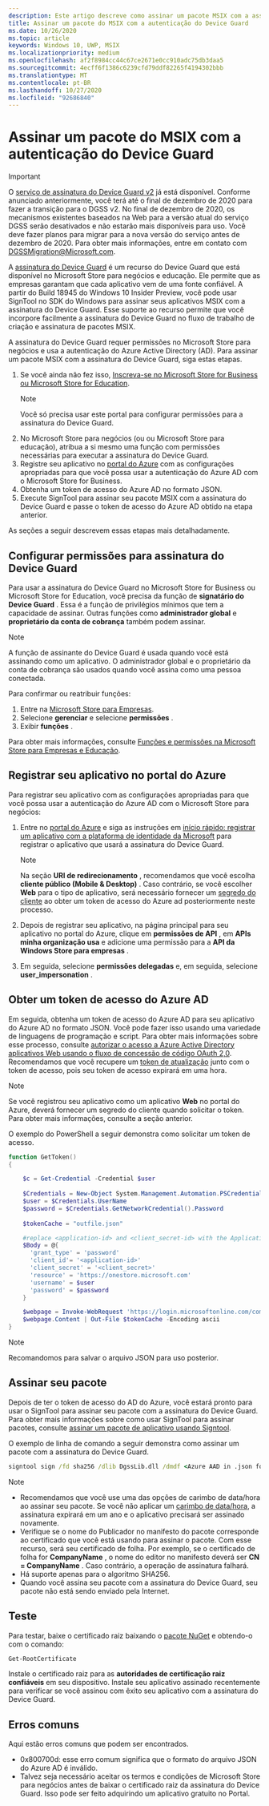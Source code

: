 ```yaml
---
description: Este artigo descreve como assinar um pacote MSIX com a assinatura do Device Guard, que permite às empresas garantir que os aplicativos venham de uma fonte confiável.
title: Assinar um pacote do MSIX com a autenticação do Device Guard
ms.date: 10/26/2020
ms.topic: article
keywords: Windows 10, UWP, MSIX
ms.localizationpriority: medium
ms.openlocfilehash: af2f8984cc44c67ce2671e0cc910adc75db3daa5
ms.sourcegitcommit: 4ecff6f1386c6239cfd79ddf82265f4194302bbb
ms.translationtype: MT
ms.contentlocale: pt-BR
ms.lasthandoff: 10/27/2020
ms.locfileid: "92686840"
---
```

# <a name="sign-an-msix-package-with-device-guard-signing"></a>Assinar um pacote do MSIX com a autenticação do Device Guard

> [!IMPORTANT]
> O [serviço de assinatura do Device Guard v2](https://docs.microsoft.com/microsoft-store/device-guard-signing-portal) já está disponível. Conforme anunciado anteriormente, você terá até o final de dezembro de 2020 para fazer a transição para o DGSS v2. No final de dezembro de 2020, os mecanismos existentes baseados na Web para a versão atual do serviço DGSS serão desativados e não estarão mais disponíveis para uso. Você deve fazer planos para migrar para a nova versão do serviço antes de dezembro de 2020. Para obter mais informações, entre em contato com DGSSMigration@Microsoft.com. 



A [assinatura do Device Guard](/microsoft-store/device-guard-signing-portal) é um recurso do Device Guard que está disponível no Microsoft Store para negócios e educação. Ele permite que as empresas garantam que cada aplicativo vem de uma fonte confiável. A partir do Build 18945 do Windows 10 Insider Preview, você pode usar SignTool no SDK do Windows para assinar seus aplicativos MSIX com a assinatura do Device Guard. Esse suporte ao recurso permite que você incorpore facilmente a assinatura do Device Guard no fluxo de trabalho de criação e assinatura de pacotes MSIX.

A assinatura do Device Guard requer permissões no Microsoft Store para negócios e usa a autenticação do Azure Active Directory (AD). Para assinar um pacote MSIX com a assinatura do Device Guard, siga estas etapas.

1. Se você ainda não fez isso, [Inscreva-se no Microsoft Store for Business ou Microsoft Store for Education](/microsoft-store/sign-up-microsoft-store-for-business).
    > [!NOTE]
    > Você só precisa usar este portal para configurar permissões para a assinatura do Device Guard.
2. No Microsoft Store para negócios (ou ou Microsoft Store para educação), atribua a si mesmo uma função com permissões necessárias para executar a assinatura do Device Guard.
3. Registre seu aplicativo no [portal do Azure](https://portal.azure.com/) com as configurações apropriadas para que você possa usar a autenticação do Azure AD com o Microsoft Store for Business.
4. Obtenha um token de acesso do Azure AD no formato JSON.
5. Execute SignTool para assinar seu pacote MSIX com a assinatura do Device Guard e passe o token de acesso do Azure AD obtido na etapa anterior.

As seções a seguir descrevem essas etapas mais detalhadamente.

## <a name="configure-permissions-for-device-guard-signing"></a>Configurar permissões para assinatura do Device Guard

Para usar a assinatura do Device Guard no Microsoft Store for Business ou Microsoft Store for Education, você precisa da função de **signatário do Device Guard** . Essa é a função de privilégios mínimos que tem a capacidade de assinar. Outras funções como **administrador global** e **proprietário da conta de cobrança** também podem assinar. 

 > [!NOTE]
 > A função de assinante do Device Guard é usada quando você está assinando como um aplicativo. O administrador global e o proprietário da conta de cobrança são usados quando você assina como uma pessoa conectada.

Para confirmar ou reatribuir funções:

1. Entre na [Microsoft Store para Empresas](https://businessstore.microsoft.com/).
2. Selecione **gerenciar** e selecione **permissões** .
3. Exibir **funções** .

Para obter mais informações, consulte [Funções e permissões na Microsoft Store para Empresas e Educação](/microsoft-store/roles-and-permissions-microsoft-store-for-business).

## <a name="register-your-app-in-the-azure-portal"></a>Registrar seu aplicativo no portal do Azure

Para registrar seu aplicativo com as configurações apropriadas para que você possa usar a autenticação do Azure AD com o Microsoft Store para negócios:

1. Entre no [portal do Azure](https://portal.azure.com/) e siga as instruções em [início rápido: registrar um aplicativo com a plataforma de identidade da Microsoft](/azure/active-directory/develop/quickstart-register-app) para registrar o aplicativo que usará a assinatura do Device Guard.

    > [!NOTE]
    > Na seção **URI de redirecionamento** , recomendamos que você escolha **cliente público (Mobile & Desktop)** . Caso contrário, se você escolher **Web** para o tipo de aplicativo, será necessário fornecer um [segredo do cliente](/azure/active-directory/develop/quickstart-configure-app-access-web-apis#add-credentials-to-your-web-application) ao obter um token de acesso do Azure ad posteriormente neste processo.

2. Depois de registrar seu aplicativo, na página principal para seu aplicativo no portal do Azure, clique em **permissões de API** , em **APIs minha organização usa** e adicione uma permissão para a **API da Windows Store para empresas** .

3. Em seguida, selecione **permissões delegadas** e, em seguida, selecione **user_impersonation** .

## <a name="get-an-azure-ad-access-token"></a>Obter um token de acesso do Azure AD

Em seguida, obtenha um token de acesso do Azure AD para seu aplicativo do Azure AD no formato JSON. Você pode fazer isso usando uma variedade de linguagens de programação e script. Para obter mais informações sobre esse processo, consulte [autorizar o acesso a Azure Active Directory aplicativos Web usando o fluxo de concessão de código OAuth 2,0](/azure/active-directory/develop/v1-protocols-oauth-code). Recomendamos que você recupere um [token de atualização](/azure/active-directory/develop/v1-protocols-oauth-code#refreshing-the-access-tokens) junto com o token de acesso, pois seu token de acesso expirará em uma hora.

> [!NOTE]
> Se você registrou seu aplicativo como um aplicativo **Web** no portal do Azure, deverá fornecer um segredo do cliente quando solicitar o token. Para obter mais informações, consulte a seção anterior.

O exemplo do PowerShell a seguir demonstra como solicitar um token de acesso.

```powershell
function GetToken()
{

    $c = Get-Credential -Credential $user
    
    $Credentials = New-Object System.Management.Automation.PSCredential -ArgumentList $c.UserName, $c.password
    $user = $Credentials.UserName
    $password = $Credentials.GetNetworkCredential().Password
    
    $tokenCache = "outfile.json"

    #replace <application-id> and <client_secret-id> with the Application ID from your Azure AD application registration
    $Body = @{
      'grant_type' = 'password'
      'client_id'= '<application-id>'
      'client_secret' = '<client_secret>'
      'resource' = 'https://onestore.microsoft.com'
      'username' = $user
      'password' = $password
    }

    $webpage = Invoke-WebRequest 'https://login.microsoftonline.com/common/oauth2/token' -Method 'POST'  -Body $Body -UseBasicParsing
    $webpage.Content | Out-File $tokenCache -Encoding ascii
}
```

> [!NOTE]
> Recomandomos para salvar o arquivo JSON para uso posterior.

## <a name="sign-your-package"></a>Assinar seu pacote

Depois de ter o token de acesso do AD do Azure, você estará pronto para usar o SignTool para assinar seu pacote com a assinatura do Device Guard. Para obter mais informações sobre como usar SignTool para assinar pacotes, consulte [assinar um pacote de aplicativo usando Signtool](/windows/uwp/packaging/sign-app-package-using-signtool?context=%252fwindows%252fmsix%252frender#prerequisites).

O exemplo de linha de comando a seguir demonstra como assinar um pacote com a assinatura do Device Guard.

```cmd
signtool sign /fd sha256 /dlib DgssLib.dll /dmdf <Azure AAD in .json format> /t <timestamp-service-url> <your .msix package>
```

> [!NOTE]
> * Recomendamos que você use uma das opções de carimbo de data/hora ao assinar seu pacote. Se você não aplicar um [carimbo de data/hora](signing-package-overview.md#timestamping), a assinatura expirará em um ano e o aplicativo precisará ser assinado novamente.
> * Verifique se o nome do Publicador no manifesto do pacote corresponde ao certificado que você está usando para assinar o pacote. Com esse recurso, será seu certificado de folha. Por exemplo, se o certificado de folha for **CompanyName** , o nome do editor no manifesto deverá ser **CN = CompanyName** . Caso contrário, a operação de assinatura falhará.
> * Há suporte apenas para o algoritmo SHA256.
> * Quando você assina seu pacote com a assinatura do Device Guard, seu pacote não está sendo enviado pela Internet.

## <a name="test"></a>Teste

Para testar, baixe o certificado raiz baixando o [pacote NuGet](https://www.nuget.org/packages/Microsoft.Acs.Dgss.Client/) e obtendo-o com o comando:
```cmd
Get-RootCertificate
```

Instale o certificado raiz para as **autoridades de certificação raiz confiáveis** em seu dispositivo. Instale seu aplicativo assinado recentemente para verificar se você assinou com êxito seu aplicativo com a assinatura do Device Guard.

## <a name="common-errors"></a>Erros comuns

Aqui estão erros comuns que podem ser encontrados.

* 0x800700d: esse erro comum significa que o formato do arquivo JSON do Azure AD é inválido.
* Talvez seja necessário aceitar os termos e condições de Microsoft Store para negócios antes de baixar o certificado raiz da assinatura do Device Guard. Isso pode ser feito adquirindo um aplicativo gratuito no Portal.
